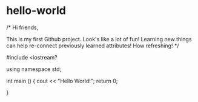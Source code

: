 # hello-world
/* Hi friends,

This is my first Github project. Look's like a lot of fun!
Learning new things can help re-connect previously learned attributes!
How refreshing! */

#include <iostream?

using namespace std;

int main ()
{
  cout << "Hello World!";
  return 0;
 
}
